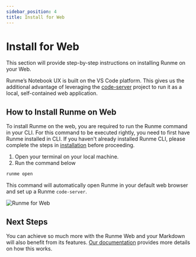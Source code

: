 ```yaml
---
sidebar_position: 4
title: Install for Web
---
```


# Install for Web

This section will provide step-by-step instructions on installing Runme on your Web.

Runme’s Notebook UX is built on the VS Code platform. This gives us the additional advantage of leveraging the [code-server](https://github.com/coder/code-server) project to run it as a local, self-contained web application.

## How to Install Runme on Web

To install Runme on the web, you are required to run the Runme command in your CLI. For this command to be executed rightly, you need to first have Runme installed in CLI. If you haven't already installed Runme CLI, please complete the steps in [installation](/installation/cli) before proceeding.

1. Open your terminal on your local machine.
2. Run the command below

```sh {"id":"01HQR1SNB432H0KF49HSNWWK5Q"}
runme open
```

This command will automatically open Runme in your default web browser and set up a Runme `code-server`.

![Runme for Web](/img/runme-for-web.png)

## Next Steps

You can achieve so much more with the Runme Web and your Markdown will also benefit from its features. [Our documentation](/getting-started/web) provides more details on how this works.
